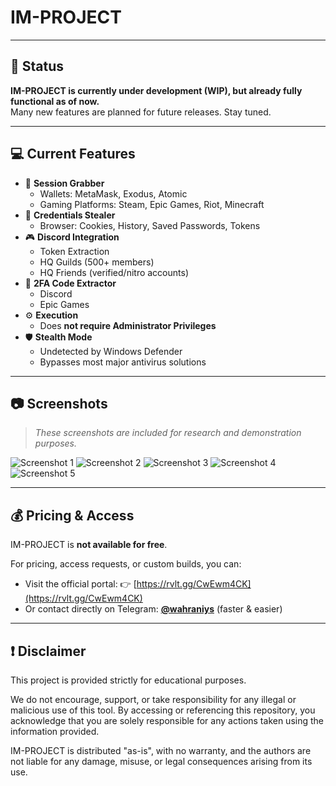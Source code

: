 # IM-PROJECT
---

## 🚧 Status

**IM-PROJECT is currently under development (WIP), but already fully functional as of now.**  
Many new features are planned for future releases. Stay tuned.

---

## 💻 Current Features

- 🎯 **Session Grabber**
  - Wallets: MetaMask, Exodus, Atomic
  - Gaming Platforms: Steam, Epic Games, Riot, Minecraft
- 🔐 **Credentials Stealer**
  - Browser: Cookies, History, Saved Passwords, Tokens
- 🎮 **Discord Integration**
  - Token Extraction
  - HQ Guilds (500+ members)
  - HQ Friends (verified/nitro accounts)
- 🔑 **2FA Code Extractor**
  - Discord
  - Epic Games
- ⚙️ **Execution**
  - Does **not require Administrator Privileges**
- 🛡️ **Stealth Mode**
  - Undetected by Windows Defender
  - Bypasses most major antivirus solutions

---

## 📷 Screenshots

> *These screenshots are included for research and demonstration purposes.*

![Screenshot 1](https://cdn.discordapp.com/attachments/1377355868391215104/1396498116215046234/image.png?ex=687e4db8&is=687cfc38&hm=21cbee0adec286f4d648c200847ea1c9523443f10be4821a5a114864a9a770b2&)
![Screenshot 2](https://cdn.discordapp.com/attachments/1396492487346094241/1396500060224880712/image.png?ex=687e4f88&is=687cfe08&hm=a51d63fcabc7125a7025ac2c3b7bd96920b408b496a7a8862be416ce65459f0f&)
![Screenshot 3](https://cdn.discordapp.com/attachments/1396492487346094241/1396500337518575766/image.png?ex=687e4fca&is=687cfe4a&hm=5440999e60eb215627f6cfe774d917a301f187e179b801aa7bf2029e78ae853b&)
![Screenshot 4](https://cdn.discordapp.com/attachments/1396492487346094241/1396501123686203463/image.png?ex=687e5085&is=687cff05&hm=c848702069e279f565295a427278275f931afeeecf24c975f4e45fc61b4bd325&)
![Screenshot 5](https://cdn.discordapp.com/attachments/1396492487346094241/1396501589056950392/image.png?ex=687e50f4&is=687cff74&hm=c2029546adcc4f6441cabb33e10a90791e149f06eab06699e813ff9de3e5300a&)

---

## 💰 Pricing & Access

IM-PROJECT is **not available for free**.

For pricing, access requests, or custom builds, you can:

- Visit the official portal: 👉 [https://rvlt.gg/CwEwm4CK](https://rvlt.gg/CwEwm4CK)  
- Or contact directly on Telegram: **[@wahraniys](https://t.me/wahraniys)** (faster & easier)


---

## ❗ Disclaimer

This project is provided strictly for educational purposes.

We do not encourage, support, or take responsibility for any illegal or malicious use of this tool.
By accessing or referencing this repository, you acknowledge that you are solely responsible for any actions taken using the information provided.

IM-PROJECT is distributed "as-is", with no warranty, and the authors are not liable for any damage, misuse, or legal consequences arising from its use.
